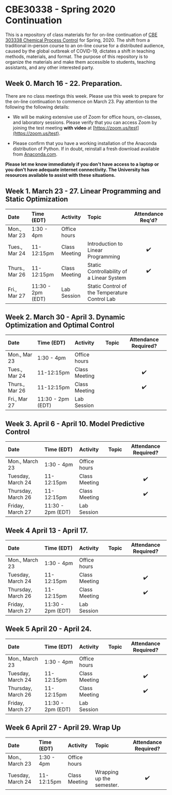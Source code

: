 # CBE30338 - Spring 2020 Continuation

This is a repository of class materials for for on-line continuation of [CBE 303338 Chemical Process Control](http://jckantor.github.io/CBE30338/) for Spring, 2020. The shift from a traditional in-person course to an on-line course for a distributed audience, caused by the global outbreak of COVID-19, dictates a shift in teaching methods, materials, and format. The purpose of this repository is to organize the materials and make them accessible to students, teaching assistants, and any other interested party. 

## Week 0.  March 16 - 22. Preparation.

There are no class meetings this week. Please use this week to prepare for the on-line continuation to commence on March 23. Pay attention to the following the following details:

* We will be making extensive use of Zoom for office hours, on-classes, and laboratory sessions. Please verify that you can access Zoom by joining the test meeting **with video** at [https://zoom.us/test](https://zoom.us/test). 

* Please confirm that you have a working installation of the Anaconda distribution of Python. If in doubt, reinstall a fresh download available from [Anaconda.com](https://www.anaconda.com/).

**Please let me know immediately if you don't have access to a laptop or you don't have adequate internet connectivity. The University has resources available to assist with these situations.**

## Week 1. March 23 - 27. Linear Programming and Static Optimization

| Date | Time (EDT) | Activity | Topic | Attendance Req'd? |
| :--  | :--  | :------  | :--- | :---: |
| Mon., Mar 23 | 1:30 - 4pm | Office hours | | 
| Tues., Mar 24 | 11-12:15pm | Class Meeting | Introduction to Linear Programming | :heavy_check_mark:|
| Thurs., Mar 26 | 11-12:15pm | Class Meeting | Static Controllability of a Linear System | :heavy_check_mark: |
| Fri., Mar 27 | 11:30 - 2pm (EDT) | Lab Session | Static Control of the Temperature Control Lab |

## Week 2. March 30 - April 3. Dynamic Optimization and Optimal Control

| Date | Time (EDT) | Activity | Topic | Attendance Required? |
| :--  | :--  | :------  | :--- | :---: |
| Mon., Mar 23 | 1:30 - 4pm | Office hours | | 
| Tues., Mar 24 | 11-12:15pm | Class Meeting | | :heavy_check_mark:|
| Thurs., Mar 26 | 11-12:15pm | Class Meeting | | :heavy_check_mark: |
| Fri., Mar 27 | 11:30 - 2pm (EDT) | Lab Session | |

## Week 3. April 6 - April 10. Model Predictive Control

| Date | Time (EDT) | Activity | Topic | Attendance Required? |
| :--  | :--  | :------  | :--- | :---: |
| Mon., March 23 | 1:30 - 4pm | Office hours | | 
| Tuesday, March 24 | 11-12:15pm | Class Meeting | | :heavy_check_mark:|
| Thursday, March 26 | 11-12:15pm | Class Meeting | | :heavy_check_mark: |
| Friday, March 27 | 11:30 - 2pm (EDT) | Lab Session | |

## Week 4 April 13 - April 17. 

| Date | Time (EDT) | Activity | Topic | Attendance Required? |
| :--  | :--  | :------  | :--- | :---: |
| Mon., March 23 | 1:30 - 4pm | Office hours | | 
| Tuesday, March 24 | 11-12:15pm | Class Meeting | | :heavy_check_mark:|
| Thursday, March 26 | 11-12:15pm | Class Meeting | | :heavy_check_mark: |
| Friday, March 27 | 11:30 - 2pm (EDT) | Lab Session | |

## Week 5 April 20 - April 24.

| Date | Time (EDT) | Activity | Topic | Attendance Required? |
| :--  | :--  | :------  | :--- | :---: |
| Mon., March 23 | 1:30 - 4pm | Office hours | | 
| Tuesday, March 24 | 11-12:15pm | Class Meeting | | :heavy_check_mark:|
| Thursday, March 26 | 11-12:15pm | Class Meeting | | :heavy_check_mark: |
| Friday, March 27 | 11:30 - 2pm (EDT) | Lab Session | |

## Week 6 April 27 - April 29. Wrap Up

| Date | Time (EDT) | Activity | Topic | Attendance Required? |
| :--  | :--  | :------  | :--- | :---: |
| Mon., March 23 | 1:30 - 4pm | Office hours | | 
| Tuesday, March 24 | 11-12:15pm | Class Meeting | Wrapping up the semester. | :heavy_check_mark:|
